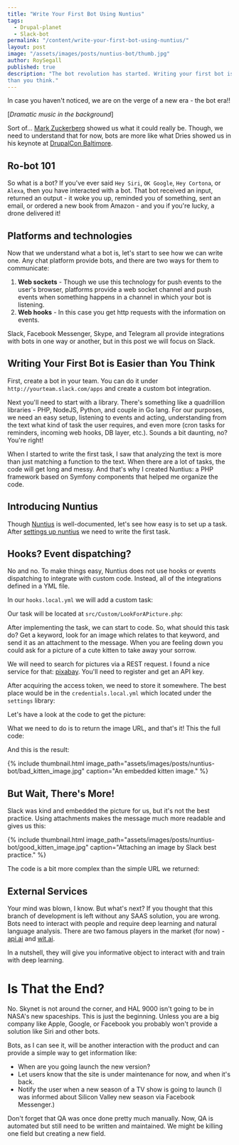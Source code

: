 ```yaml
---
title: "Write Your First Bot Using Nuntius"
tags:
  - Drupal-planet
  - Slack-bot
permalink: "/content/write-your-first-bot-using-nuntius/"
layout: post
image: "/assets/images/posts/nuntius-bot/thumb.jpg"
author: RoySegall
published: true
description: "The bot revolution has started. Writing your first bot is easy
than you think."
---
```


In case you haven't noticed, we are on the verge of a new era - the bot era!!

[*Dramatic music in the background*]

Sort of... [Mark Zuckerberg](https://www.youtube.com/watch?v=4na-wZte6Co) showed
us what it could really be. Though, we need to understand that for now, bots
are more like what Dries showed us in his
keynote at [DrupalCon Baltimore](https://youtu.be/q25eaJHpXFo?t=1h7m30s).

## Ro-bot 101
So what is a bot? If you've ever said `Hey Siri`, `OK Google`, `Hey Cortona`, or `Alexa`,
then you have interacted with a bot. That bot received an input, returned an output -
it woke you up, reminded you of something, sent an email, or ordered
a new book from Amazon - and you if you're lucky, a drone delivered it!

## Platforms and technologies
Now that we understand what a bot is, let's start to see how we can write one.
Any chat platform provide bots, and there are two
ways for them to communicate:

1. **Web sockets** - Though we use this technology for push events to the user's
browser, platforms provide a web socket channel and push events when something
happens in a channel in which your bot is listening.
2. **Web hooks** - In this case you get http requests with the information on
events.

Slack, Facebook Messenger, Skype, and Telegram all provide integrations with bots in
one way or another, but in this post we will focus on Slack.

## Writing Your First Bot is Easier than You Think
 First, create a bot in your team. You can do it under
`http://yourteam.slack.com/apps` and create a custom bot integration.

Next you'll need to start with a library. There's something like a
quadrillion libraries - PHP, NodeJS, Python, and couple in Go lang. For
our purposes, we need an easy setup, listening to events and acting,
understanding from the text what kind of task the user requires, and even
more (cron tasks for reminders, incoming web hooks, DB layer, etc.).
Sounds a bit daunting, no? You're right!

When I started to write the first task, I saw that analyzing the text is more than
just matching a function to the text. When there are a lot of tasks,
the code will get long and messy. And that's why I created Nuntius: a PHP
framework based on Symfony components that helped me organize the code.

## Introducing Nuntius
Though [Nuntius](http://nuntius.xyz) is well-documented, let's see how
easy is to set up a task. After
[settings up nuntius](http://nuntius.xyz/Nuntius_Slack_Bot.html) we need to
write the first task.

## Hooks? Event dispatching?
No and no. To make things easy, Nuntius does not use hooks or events
dispatching to integrate with custom code. Instead, all of the integrations
defined in a YML file.

In our `hooks.local.yml` we will add a custom task:
<script src="https://gist.github.com/RoySegall/8b6f57d49281352b6f5217c902d2c023.js"></script>

Our task will be located at `src/Custom/LookForAPicture.php`:
<script src="https://gist.github.com/RoySegall/2bf556c2994b0bc89bc5ede26605f366.js"></script>

After implementing the task, we can start to code. So, what should this task
do? Get a keyword, look for an image which relates to that keyword, and send it
as an attachment to the message. When you are feeling down you could ask for a
picture of a cute kitten to take away your sorrow.

We will need to search for pictures via a REST request. I found a nice service
for that: [pixabay](https://pixabay.com). You'll need to register and get an
API key.

After acquiring the access token, we need to store it somewhere. The best place
would be in the `credentials.local.yml` which located under the `settings`
library:

<script src="https://gist.github.com/RoySegall/53be42b81314186a5e308cb8fad3cad3.js"></script>

Let's have a look at the code to get the picture:

<script src="https://gist.github.com/RoySegall/d648637cf5518ab3f5e06dec704d2621.js"></script>

 What we need to do is to return the image URL, and that's it! This the full
 code:

<script src="https://gist.github.com/RoySegall/94a3fbae852dbbfa26c0bbfe20436472.js"></script>

And this is the result:

{% include thumbnail.html image_path="assets/images/posts/nuntius-bot/bad_kitten_image.jpg" caption="An embedded kitten image." %}

## But Wait, There's More!
Slack was kind and embedded the picture for us, but it's not the best
practice. Using attachments makes the
message much more readable and gives us this:

{% include thumbnail.html image_path="assets/images/posts/nuntius-bot/good_kitten_image.jpg" caption="Attaching an image by Slack best practice." %}

The code is a bit more complex than the simple URL we returned:
<script src="https://gist.github.com/RoySegall/b872dccfb12c01cbd2fa080c27fd281b.js"></script>

## External Services

Your mind was blown, I know. But what's next? If you thought that this branch of
development is left without any SAAS solution, you are wrong. Bots need to
interact with people and require deep learning and natural language analysis.
There are two famous players in the market (for now) -
[api.ai](https://api.ai) and [wit.ai](https://wit.ai).

In a nutshell, they will give you informative object to interact
with and train with deep learning.

# Is That the End?
No. Skynet is not around the corner, and HAL 9000 isn't going to be in NASA's
new spaceships. This is just the beginning. Unless you are a big company like
Apple, Google, or Facebook you probably won't provide a solution like Siri and
other bots.

Bots, as I can see it, will be another interaction with the product and can
provide a simple way to get information like:
* When are you going launch the new version?
* Let users know that the site is under maintenance for now, and when it's back.
* Notify the user when a new season of a TV show is going to launch (I was
  informed about Silicon Valley new season via Facebook Messenger.)

Don't forget that QA was once done pretty much manually. Now, QA is automated but still
need to be written and maintained. We might be killing one field but creating a
new field.
